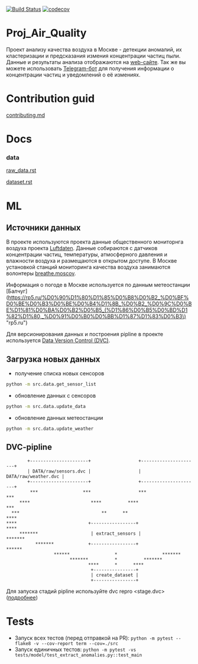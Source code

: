 [![Build Status](https://travis-ci.org/aerubanov/Proj_Air_Quality.svg?branch=master)](https://travis-ci.org/aerubanov/Proj_Air_Quality)
[![codecov](https://codecov.io/gh/aerubanov/Proj_Air_Quality/branch/master/graph/badge.svg)](https://codecov.io/gh/aerubanov/Proj_Air_Quality)
# Proj_Air_Quality
Проект анализу качества воздуха в Москве - детекции аномалий, их кластеризации и предсказания измения концентрации частиц пыли. Данные и результаты анализа отображаются на [web-сайте](http://air-quality-moscow.net/). Так же вы можете использовать [Telegram-бот](https://t.me/lskjhgoiuh9887_bot?start=666) для получения информации о концентрации частиц и уведомлений о её измениях.

# Contribution guid
[contributing.md](contribution.md)

# Docs
### data
[raw_data.rst](docs/data/raw_data.rst)

[dataset.rst](docs/data/dataset.rst)

# ML
## Источники данных
В проекте используются проекта данные общественного мониторнга воздуха проекта
[Luftdaten](https://luftdaten.info/ "luftdaten.info"). Данные собираются с датчиков концентрации частиц, температуры, атмосферного
давления и влажности воздуха и размещаются в открытом доступе. В Москве установкой станций мониторинга качества воздуха занимаются
волонтеры [breathe.moscov](https://breathe.moscow/ "breathe.moscow").

Информация о погоде в Москве используется по данным метеостанции [Балчуг](https://rp5.ru/%D0%90%D1%80%D1%85%D0%B8%D0%B2_%D0%BF%D0%BE%D0%B3%D0%BE%D0%B4%D1%8B_%D0%B2_%D0%9C%D0%BE%D1%81%D0%BA%D0%B2%D0%B5_(%D1%86%D0%B5%D0%BD%D1%82%D1%80,_%D0%91%D0%B0%D0%BB%D1%87%D1%83%D0%B3\) "rp5.ru")  

Для версионирования данных и построения pipline в проекте используется [Data Version Control (DVC)](https://dvc.org/ "Open-source Version Control System for Machine Learning Projects").  


## Загрузка новых данных
- получение списка новых сенсоров
```bash
python -m src.data.get_sensor_list
```
- обновление данных с сенсоров
```bash
python -m src.data.update_data
```
- обновление данных метеостанции
```bash
python -m src.data.update_weather
```
## DVC-pipline
<!-- language: lang-none -->
            +----------------------+                  +----------------------+         
            | DATA/raw/sensors.dvc |                  | DATA/raw/weather.dvc |         
            +----------------------+                  +----------------------+         
             ***                 ***                  ***                  ***         
         ****                       ****          ****                        ***      
      ***                               **      **                               ****  
    ****                           +-----------------+                             ****
         *******                    | extract_sensors |                      *******    
               *******             +-----------------+                ******           
                      ******                 *                 *******                 
                            *******          *          *******                        
                                   ****      *      ****                               
                                    +----------------+                                 
                                    | create_dataset |                                 
                                    +----------------+  

<!-- language: lang-none -->
Для запуска стадий pipline используйте dvc repro <stage.dvc> ([подробнее](https://dvc.org/doc/tutorials/pipelines))



# Tests
* Запуск всех тестов (перед отправкой на PR): `python -m pytest --flake8 -v --cov-report term --cov=./src`
* Запуск единичных тестов: `python -m pytest -vs tests/model/test_extract_anomalies.py::test_main`
